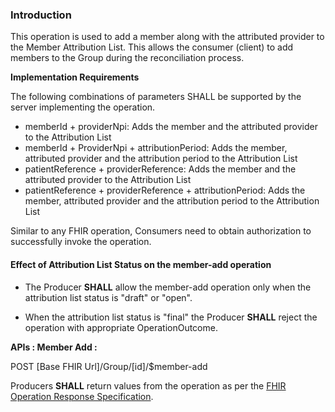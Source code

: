 

### Introduction

This operation is used to add a member along with the attributed provider to the Member Attribution List.
This allows the consumer (client) to add members to the Group during the reconciliation process.


**Implementation Requirements**

The following combinations of parameters SHALL be supported by the server implementing the operation.

* memberId + providerNpi: Adds the member and the attributed provider to the Attribution List
* memberId + ProviderNpi + attributionPeriod: Adds the member, attributed provider and the attribution period to the Attribution List
* patientReference + providerReference: Adds the member and the attributed provider to the Attribution List
* patientReference + providerReference + attributionPeriod: Adds the member, attributed provider and the attribution period to the Attribution List

Similar to any FHIR operation, Consumers need to obtain authorization to successfully invoke the operation. 

#### Effect of Attribution List Status on the member-add operation

* The Producer **SHALL** allow the member-add operation only when the attribution list status is "draft" or "open".

* When the attribution list status is "final" the Producer **SHALL** reject the operation with appropriate OperationOutcome.


**APIs : Member Add :**

POST [Base FHIR Url]/Group/[id]/$member-add

Producers **SHALL** return values from the operation as per the [FHIR Operation Response Specification](https://hl7.org/fhir/operations.html#response).

